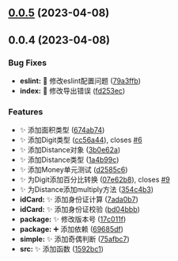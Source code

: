 

## [0.0.5](https://github.com/hackers267/utils/compare/0.0.4...0.0.5) (2023-04-08)

## 0.0.4 (2023-04-08)


### Bug Fixes

* **eslint:** 💚 修改eslint配置问题 ([79a3ffb](https://github.com/hackers267/utils/commit/79a3ffb91464ec6b7e88f0674a26fd959546cd4e))
* **index:** 🐛 修改导出错误 ([fd253ec](https://github.com/hackers267/utils/commit/fd253ecb23d4745bec2700fa3aef8c094fefd43c))


### Features

* ✨ 添加面积类型 ([674ab74](https://github.com/hackers267/utils/commit/674ab741243753dfb112045bfb48761663b4c8a8))
* ✨ 添加Digit类型 ([cc56a44](https://github.com/hackers267/utils/commit/cc56a44a89f3197c188f116e7480eba14b41a1ea)), closes [#6](https://github.com/hackers267/utils/issues/6)
* ✨ 添加Distance对象 ([3b0e62a](https://github.com/hackers267/utils/commit/3b0e62afd21aef3fcb13d557044c833639106e9b))
* ✨ 添加Distance类型 ([1a4b99c](https://github.com/hackers267/utils/commit/1a4b99c58a6c8d864aeb4d8f7b429b1f843567ac))
* ✨ 添加Money单元测试 ([d2585c6](https://github.com/hackers267/utils/commit/d2585c6deda3194fdf95d42984b21f0ded485049))
* ✨ 为Digit添加百分比转换 ([07e62b8](https://github.com/hackers267/utils/commit/07e62b85bb0b4cc38019ba6430d8d5de37238ae6)), closes [#9](https://github.com/hackers267/utils/issues/9)
* ✨ 为Distance添加multiply方法 ([354c4b3](https://github.com/hackers267/utils/commit/354c4b3caf9dd1d394b0559f9a20cc6255854adf))
* **idCard:** ✨ 添加身份证计算 ([7ada0b7](https://github.com/hackers267/utils/commit/7ada0b78e04e8671c7566c2d7072ab1f56f4a5ff))
* **idCard:** ✨ 添加身份证校验 ([bd04bbb](https://github.com/hackers267/utils/commit/bd04bbbf9644953ae1766463c411413d443028a2))
* **package:** ✨ 修改版本号 ([17c011f](https://github.com/hackers267/utils/commit/17c011f9062e90e8d730f9c7431d78e89e3caa54))
* **package:** ➕ 添加依赖 ([69685df](https://github.com/hackers267/utils/commit/69685dfb33d539fcda4128a7c7502ad712c4d378))
* **simple:** ✨ 添加奇偶判断 ([75afbc7](https://github.com/hackers267/utils/commit/75afbc77151a35d3b244dff2bef226e7cb68a180))
* **src:** ✨ 添加函数 ([1592bc1](https://github.com/hackers267/utils/commit/1592bc161b6054cb1a99b48b737130ba73b5fb20))